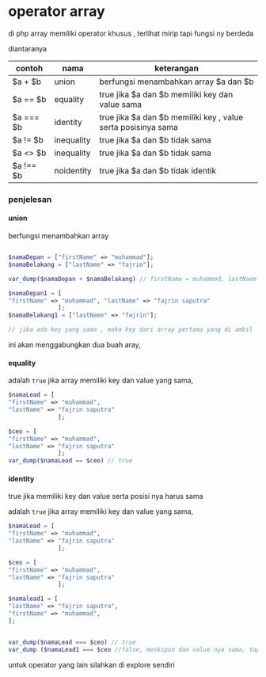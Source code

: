 # operator array

di php array memiliki operator khusus , terlihat mirip tapi fungsi ny berdeda

diantaranya


| contoh        | nama           | keterangan                                                    |
| ------------- | -------------- | ------------------------------------------------------------- |
| $a + $b       | union          | berfungsi menambahkan array $a dan $b                         |
| $a == $b      | equality       | true jika $a dan $b memiliki key dan value sama               |
| $a === $b     | identity       | true jika $a dan $b memiliki key , value serta posisinya sama |
| $a != $b      | inequality     | true jika $a dan $b tidak sama                                |
| $a <> $b      | inequality<br> | true jika $a dan $b tidak sama<br>                            |
| $a !== $b<br> | noidentity     | true jika $a dan $b tidak identik                             |

### penjelesan

#### union
berfungsi menambahkan array
```php

$namaDepan = ["firstName" => "muhammad"];
$namaBelakang = ["lastName" => "fajrin"];

var_dump($namaDepan + $namaBelakang) // firstName = muhammad, lastNaem => fajrin

$namaDepan1 = [
"firstName" => "muhammad", "lastName" => "fajrin saputra"
			  ];
$namaBelakang1 = ["lastName" => "fajrin"];

// jika ada key yang sama , maka key dari array pertama yang di ambil

```
ini akan menggabungkan dua buah aray, 



#### equality

adalah `true` jika array memiliki key dan value yang sama,

```php
$namaLead = [
"firstName" => "muhammad", 
"lastName" => "fajrin saputra"
			  ];

$ceo = [
"firstName" => "muhammad", 
"lastName" => "fajrin saputra"
			  ];
var_dump($namaLead == $ceo) // true

```

#### identity

true jika memiliki key dan value serta posisi nya harus sama


adalah `true` jika array memiliki key dan value yang sama,

```php
$namaLead = [
"firstName" => "muhammad", 
"lastName" => "fajrin saputra"
			  ];

$ceo = [
"firstName" => "muhammad", 
"lastName" => "fajrin saputra"
			  ];

$namalead1 = [
"lastName" => "fajrin saputra",
"firstName" => "muhammad",
];


var_dump($namaLead === $ceo) // true
var_dump ($namaLead1 === $ceo //false, meskipun dan value nya sama, tapi posisi nya tidak sama


```

untuk operator yang lain silahkan di explore sendiri